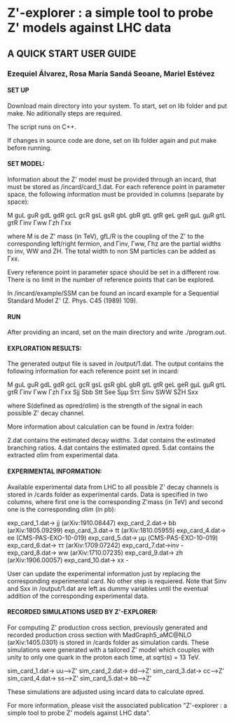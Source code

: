 # Z'-explorer : a simple tool to probe Z' models against LHC data

## A QUICK START USER GUIDE


### Ezequiel Álvarez, Rosa María Sandá Seoane, Mariel Estévez 


#### SET UP



Download main directory into your system. To start, set on lib folder and put make. No aditionally steps are required.

The script runs on C++.

If changes in source code are done, set on lib folder again and put make before running.





#### SET MODEL:



Information about the Z' model must be provided through an incard, that must be stored as /incard/card_1.dat. For each reference point in parameter space, the following information must be provided in columns (separate by space):


M  guL guR  gdL  gdR  gcL  gcR  gsL  gsR  gbL  gbR  gtL  gtR  geL  geR  gμL  gμR  gτL  gτR  Γinv  Γww  Γzh  Γxx


where M is de Z' mass (in TeV), gfL/R is the coupling of the Z' to the corresponding left/right fermion, and Γinv, Γww, Γhz are the partial widths to inv, WW and ZH. The total width to non SM particles  can be added as Γxx.

Every reference point in parameter space should be set in a different row. There is no limit in the number of reference points that can be explored.


In /incard/example/SSM can be found an incard example for a Sequential Standard Model Z' (Z. Phys. C45 (1989) 109).







#### RUN



After providing an incard, set on the main directory and write ./program.out.






#### EXPLORATION RESULTS:



The generated output file is saved in /output/1.dat. The output contains the following information for each reference point set in incard:
 

M  guL  guR  gdL  gdR  gcL  gcR  gsL  gsR  gbL  gbR  gtL  gtR  geL  geR  gμL  gμR  gτL  gτR  Γinv  Γww  Γzh  Γxx  Sjj  Sbb  Stt  See  Sμμ  Sττ  Sinv  SWW  SZH  Sxx


where S(defined as σpred/σlim) is the strength of the signal in each possible Z' decay channel.


More information about calculation can be found in /extra folder:

2.dat contains the estimated decay widths. 
3.dat contains the estimated branching ratios.
4.dat contains the estimated σpred.
5.dat contains the extracted σlim from experimental data.





#### EXPERIMENTAL INFORMATION:

Available experimental data from LHC to all possible Z' decay channels is stored in  /cards folder as experimental cards. Data is specified in two columns, where first one is the corresponding Z'mass (in TeV) and second one is the corresponding σlim (in pb): 


exp_card_1.dat-> jj (arXiv:1910.08447)
exp_card_2.dat-> bb (arXiv:1805.09299)
exp_card_3.dat-> tt (arXiv:1810.05955)
exp_card_4.dat-> ee (CMS-PAS-EXO-10-019)
exp_card_5.dat-> μμ (CMS-PAS-EXO-10-019)
exp_card_6.dat-> ττ (arXiv:1709.07242)
exp_card_7.dat->inv -
exp_card_8.dat-> ww (arXiv:1710.07235)
exp_card_9.dat-> zh (arXiv:1906.00057)
exp_card_10.dat-> xx -


User can update the experimental information just by replacing the corresponding experimental card. No other step is requiered. Note that Sinv and Sxx in /output/1.dat are left as dummy variables until the eventual addition of the corresponding experimental data.





#### RECORDED SIMULATIONS USED BY Z'-EXPLORER:

For computing Z' production cross section, previously generated and recorded production cross section with MadGraph5_aMC@NLO (arXiv:1405.0301) is stored in /cards folder as simulation cards. These simulations were generated with a tailored Z' model which couples with unity to only one quark in the proton each time, at sqrt(s) = 13 TeV. 

sim_card_1.dat->  uu-->Z'
sim_card_2.dat->  dd-->Z'
sim_card_3.dat->  cc-->Z'
sim_card_4.dat->  ss-->Z'
sim_card_5.dat->  bb-->Z'

These simulations are adjusted using incard data to calculate σpred.








For more information, please visit the associated publication "Z'-explorer : a simple tool to probe Z' models against LHC data".

